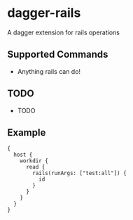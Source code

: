 # dagger-rails
A dagger extension for rails operations

## Supported Commands
- Anything rails can do!

## TODO
- TODO

## Example
```gql
{
  host {
    workdir {
      read {
        rails(runArgs: ["test:all"]) {
          id
        }
      }
    }
  }
}
```
